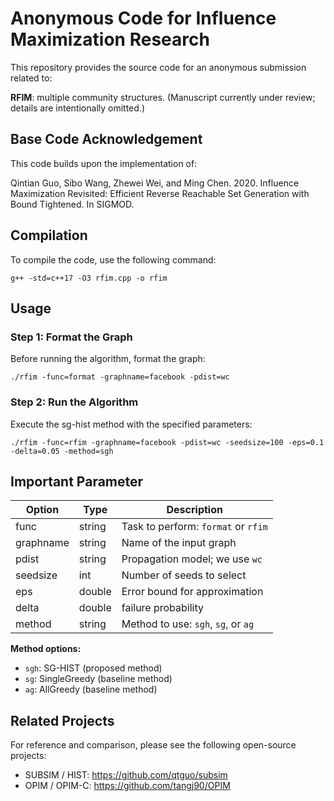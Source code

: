 # Anonymous Code for Influence Maximization Research

This repository provides the source code for an anonymous submission related to:

**RFIM**: multiple community structures.
(Manuscript currently under review; details are intentionally omitted.)

## Base Code Acknowledgement

This code builds upon the implementation of:

Qintian Guo, Sibo Wang, Zhewei Wei, and Ming Chen. 2020. Influence Maximization Revisited: Efficient Reverse Reachable Set Generation with Bound Tightened. In SIGMOD.

## Compilation

To compile the code, use the following command:

    g++ -std=c++17 -O3 rfim.cpp -o rfim

## Usage

### Step 1: Format the Graph

Before running the algorithm, format the graph:

    ./rfim -func=format -graphname=facebook -pdist=wc

### Step 2: Run the Algorithm

Execute the sg-hist method with the specified parameters:

    ./rfim -func=rfim -graphname=facebook -pdist=wc -seedsize=100 -eps=0.1 -delta=0.05 -method=sgh

## Important Parameter

Option       | Type    | Description
------------ | ------- | --------------------------------------------
func         | string  | Task to perform: `format` or `rfim`
graphname    | string  | Name of the input graph
pdist        | string  | Propagation model; we use `wc`
seedsize     | int     | Number of seeds to select
eps          | double  | Error bound for approximation
delta        | double  | failure probability
method       | string  | Method to use: `sgh`, `sg`, or `ag`

**Method options:**
- `sgh`: SG-HIST (proposed method)
- `sg`: SingleGreedy (baseline method)
- `ag`: AllGreedy (baseline method)

## Related Projects

For reference and comparison, please see the following open-source projects:

- SUBSIM / HIST: https://github.com/qtguo/subsim
- OPIM / OPIM-C: https://github.com/tangj90/OPIM